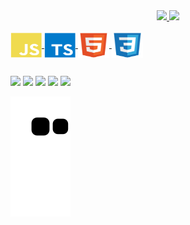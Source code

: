 <div align="center">
    <a href="https://github.com/yurigoytacaz">
    <img height="166px" src="https://github-readme-stats.vercel.app/api?username=yurigoytacaz&show_icons=true&theme=dracula&include_all_commits=true&count_private=true"  style="max-width: 100%;" />
    <img height="166px" src="https://github-readme-stats.vercel.app/api/top-langs/?username=yurigoytacaz&layout=compact&langs_count=7&theme=dracula" style="max-width: 100%;" />
</div>
 
  
<div style="display: inline_block"><br>
    <img align="center" height="40" width="50" src="https://raw.githubusercontent.com/devicons/devicon/master/icons/javascript/javascript-plain.svg">
    <img align="center" height="40" width="50" src="https://raw.githubusercontent.com/devicons/devicon/master/icons/typescript/typescript-plain.svg">
    <img align="center" height="40" width="50" src="https://raw.githubusercontent.com/devicons/devicon/master/icons/html5/html5-original.svg">
    <img align="center" height="40" width="50" src="https://raw.githubusercontent.com/devicons/devicon/master/icons/css3/css3-original.svg">
</div>
  
  ##
 
<div> 
    <a href="https://www.youtube.com/yurigoytacaz" target="_blank"><img src="https://img.shields.io/badge/YouTube-FF0000?style=for-the-badge&logo=youtube&logoColor=white" target="_blank"></a>
    <a href="https://instagram.com/yurigoytacaz" target="_blank"><img src="https://img.shields.io/badge/-Instagram-%23E4405F?style=for-the-badge&logo=instagram&logoColor=white" target="_blank"></a>
    <a href="https://www.twitch.tv/yurigoytacaz" target="_blank"><img src="https://img.shields.io/badge/Twitch-9146FF?style=for-the-badge&logo=twitch&logoColor=white" target="_blank"></a>
    <a href="mailto:yurigoytacaz@gmail.com" target="_blank"><img src="https://img.shields.io/badge/-Gmail-%23333?style=for-the-badge&logo=gmail&logoColor=white"></a>
    <a href="https://www.linkedin.com/in/yurigoytacaz" target="_blank"><img src="https://img.shields.io/badge/-LinkedIn-%230077B5?style=for-the-badge&logo=linkedin&logoColor=white" target="_blank"></a> 

</div>
  
![snake-gif](https://github.com/yurigoytacaz/yurigoytacaz/blob/output/github-contribution-grid-snake.svg)
